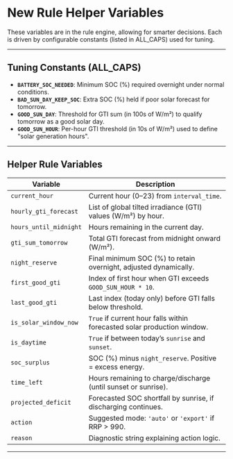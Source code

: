 # New Rule Helper Variables

These variables are in the rule engine, allowing for smarter decisions. Each is driven by configurable constants (listed in ALL\_CAPS) used for tuning.

---

## Tuning Constants (ALL\_CAPS)

* **`BATTERY_SOC_NEEDED`**: Minimum SOC (%) required overnight under normal conditions.
* **`BAD_SUN_DAY_KEEP_SOC`**: Extra SOC (%) held if poor solar forecast for tomorrow.
* **`GOOD_SUN_DAY`**: Threshold for GTI sum (in 100s of W/m²) to qualify tomorrow as a good solar day.
* **`GOOD_SUN_HOUR`**: Per-hour GTI threshold (in 10s of W/m²) used to define "solar generation hours".

---

## Helper Rule Variables

| Variable               | Description                                                             |
| ---------------------- | ----------------------------------------------------------------------- |
| `current_hour`         | Current hour (0–23) from `interval_time`.                               |
| `hourly_gti_forecast`  | List of global tilted irradiance (GTI) values (W/m²) by hour.           |
| `hours_until_midnight` | Hours remaining in the current day.                                     |
| `gti_sum_tomorrow`     | Total GTI forecast from midnight onward (W/m²).                         |
| `night_reserve`        | Final minimum SOC (%) to retain overnight, adjusted dynamically.        |
| `first_good_gti`       | Index of first hour when GTI exceeds `GOOD_SUN_HOUR * 10`.              |
| `last_good_gti`        | Last index (today only) before GTI falls below threshold.               |
| `is_solar_window_now`  | `True` if current hour falls within forecasted solar production window. |
| `is_daytime`           | `True` if between today’s `sunrise` and `sunset`.                       |
| `soc_surplus`          | SOC (%) minus `night_reserve`. Positive = excess energy.                |
| `time_left`            | Hours remaining to charge/discharge (until sunset or sunrise).          |
| `projected_deficit`    | Forecasted SOC shortfall by sunrise, if discharging continues.          |
| `action`               | Suggested mode: `'auto'` or `'export'` if RRP > 990.                    |
| `reason`               | Diagnostic string explaining action logic.                              |

---
